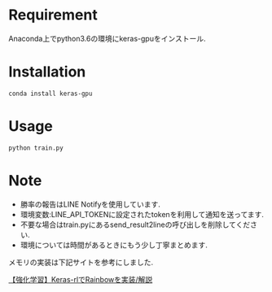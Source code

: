 # Requirement
Anaconda上でpython3.6の環境にkeras-gpuをインストール. 
# Installation
```bash
conda install keras-gpu
```
# Usage
```bash
python train.py
```

# Note
* 勝率の報告はLINE Notifyを使用しています. 
* 環境変数:LINE_API_TOKENに設定されたtokenを利用して通知を送ってます. 
* 不要な場合はtrain.pyにあるsend_result2lineの呼び出しを削除してください. 
* 環境については時間があるときにもう少し丁寧まとめます. 

メモリの実装は下記サイトを参考にしました. 

[【強化学習】Keras-rlでRainbowを実装/解説](https://qiita.com/pocokhc/items/fc00f8ea9dca8f8c0297)
